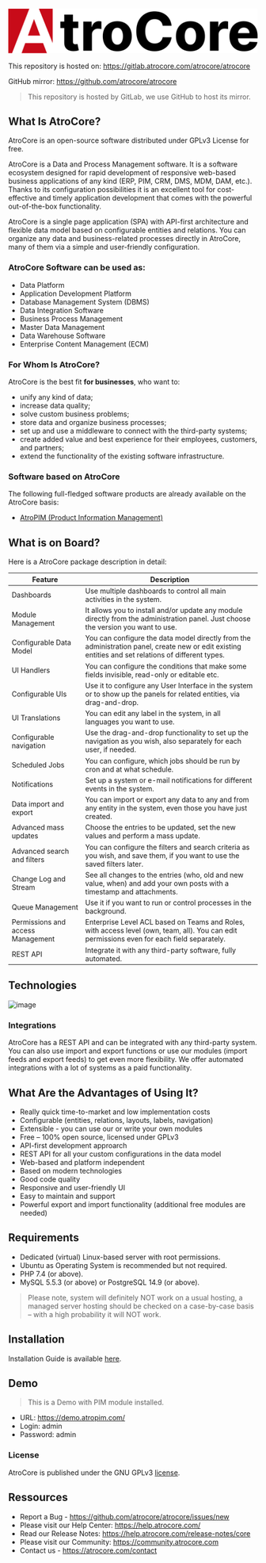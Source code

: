 ![Logo](_assets/atrocore-logo.svg)

This repository is hosted on: https://gitlab.atrocore.com/atrocore/atrocore

GitHub mirror: https://github.com/atrocore/atrocore

> This repository is hosted by GitLab, we use GitHub to host its mirror. 

## What Is AtroCore? 

AtroCore is an open-source software distributed under GPLv3 License for free.

AtroCore is a Data and Process Management software. It is a software ecosystem designed for rapid development of responsive web-based business applications of any kind (ERP, PIM, CRM, DMS, MDM, DAM, etc.). Thanks to its configuration possibilities it is an excellent tool for cost-effective and timely application development that comes with the powerful out-of-the-box functionality.

AtroCore is a single page application (SPA) with API-first architecture and flexible data model based on configurable entities and relations. You can organize any data and business-related processes directly in AtroCore, many of them via a simple and user-friendly configuration.

### AtroCore Software can be used as:

- Data Platform
- Application Development Platform
- Database Management System (DBMS)
- Data Integration Software
- Business Process Management
- Master Data Management
- Data Warehouse Software
- Enterprise Content Management (ECM)


### For Whom Is AtroCore?

AtroCore is the best fit **for businesses**, who want to:

* unify any kind of data;
* increase data quality;
* solve custom business problems;
* store data and organize business processes;
* set up and use a middleware to connect with the third-party systems;
* create added value and best experience for their employees, customers, and partners;
* extend the functionality of the existing software infrastructure.

### Software based on AtroCore

The following full-fledged software products are already available on the AtroCore basis:
* [AtroPIM (Product Information Management)](https://github.com/atrocore/atropim)


## What is on Board?

Here is a AtroCore package description in detail:

| Feature                            | Description                                                   |
| ---------------------------------- | ------------------------------------------------------------ |
| Dashboards                         | Use multiple dashboards to control all main activities in the system. |
| Module Management                  | It allows you to install and/or update any module directly from the administration panel. Just choose the version you want to use. |
| Configurable Data Model            | You can configure the data model directly from the administration panel, create new or edit existing entities and set relations of different types. |
| UI Handlers                        | You can configure the conditions that make some fields invisible, read-only or editable etc. |
| Configurable UIs                   | Use it to configure any User Interface in the system or to show up the panels for related entities, via drag-and-drop. |
| UI Translations                    | You can edit any label in the system, in all languages you want to use. |
| Configurable navigation            | Use the drag-and-drop functionality to set up the navigation as you wish, also separately for each user, if needed. |
| Scheduled Jobs                     | You can configure, which jobs should be run by cron and at what schedule. |
| Notifications                      | Set up a system or e-mail notifications for different events in the system. |
| Data import and export             | You can import or export any data to any and from any entity in the system, even those you have just created. |
| Advanced mass updates              | Choose the entries to be updated, set the new values and perform a mass update. |
| Advanced search and filters        | You can configure the filters and search criteria as you wish, and save them, if you want to use the saved filters later. |
| Change Log and Stream              | See all changes to the entries (who, old and new value, when) and add your own posts with a timestamp and attachments. |
| Queue Management                   | Use it if you want to run or control processes in the background. |
| Permissions and access Management  | Enterprise Level ACL based on Teams and Roles, with access level (own, team, all). You can edit permissions even for each field separately. |
| REST API                           | Integrate it with any third-party software, fully automated. |


## Technologies
![image](https://github.com/atrocore/atrocore/assets/33658481/26686fdb-ae04-4664-9230-ed37a6066e3d)


### Integrations

AtroCore has a REST API and can be integrated with any third-party system. 
You can also use import and export functions or use our modules (import feeds and export feeds) to get even more flexibility.
We offer automated integrations with a lot of systems as a paid functionality.

## What Are the Advantages of Using It?

* Really quick time-to-market and low implementation costs
* Configurable (entities, relations, layouts, labels, navigation)
* Extensible - you can use our or write your own modules
* Free – 100% open source, licensed under GPLv3
* API-first development approarch
* REST API for all your custom configurations in the data model
* Web-based and platform independent
* Based on modern technologies
* Good code quality
* Responsive and user-friendly UI
* Easy to maintain and support
*	Powerful export and import functionality (additional free modules are needed)

## Requirements

* Dedicated (virtual) Linux-based server with root permissions. 
* Ubuntu as Operating System is recommended but not required.
* PHP 7.4 (or above).
* MySQL 5.5.3 (or above) or PostgreSQL 14.9 (or above).

> Please note, system will definitely NOT work on a usual hosting, a managed server hosting should be checked on a case-by-case basis – with a high probability it will NOT work.

## Installation

Installation Guide is available [here](https://help.atrocore.com/installation-and-maintenance/installation).

## Demo
> This is a Demo with PIM module installed.
- URL: https://demo.atropim.com/
- Login: admin
- Password: admin

### License

AtroCore is published under the GNU GPLv3 [license](LICENSE.txt).

## Ressources

- Report a Bug - https://github.com/atrocore/atrocore/issues/new
- Please visit our Help Center: https://help.atrocore.com/
- Read our Release Notes: https://help.atrocore.com/release-notes/core
- Please visit our Community: https://community.atrocore.com
- Сontact us - https://atrocore.com/contact
